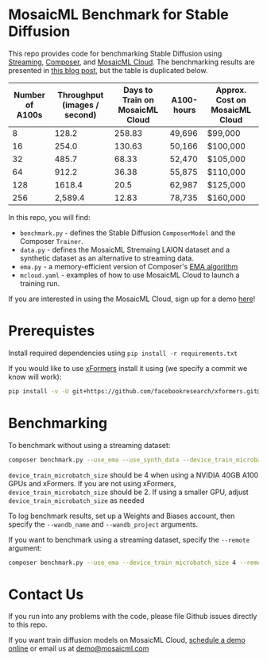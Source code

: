 # MosaicML Benchmark for Stable Diffusion

This repo provides code for benchmarking Stable Diffusion using [Streaming](https://github.com/mosaicml/streaming), [Composer](https://github.com/mosaicml/composer/tree/dev/composer), and [MosaicML Cloud](https://www.mosaicml.com/blog/mosaicml-cloud-demo). The benchmarking results are presented in [this blog post](https://www.mosaicml.com/blog/training-table-diffusion-from-scratch-costs-$160k), but the table is duplicated below.

| Number of A100s | Throughput (images / second)   | Days to Train on MosaicML Cloud | A100-hours | Approx. Cost on MosaicML Cloud |
| --------------- | ------------------------------ | ------------------------------- | ---------- | ------------------------------ |
| 8               | 128.2                          | 258.83                          | 49,696     | $99,000                        |
| 16              | 254.0                          | 130.63                          | 50,166     | $100,000                       |
| 32              | 485.7                          | 68.33                           | 52,470     | $105,000                       |
| 64              | 912.2                          | 36.38                           | 55,875     | $110,000                       |
| 128             | 1618.4                         | 20.5                            | 62,987     | $125,000                       |
| 256             | 2,589.4                        | 12.83                           | 78,735     | $160,000

In this repo, you will find:
- `benchmark.py` - defines the Stable Diffusion `ComposerModel` and the Composer `Trainer`.
- `data.py` - defines the MosaicML Stremaing LAION dataset and a synthetic dataset as an alternative to streaming data.
- `ema.py` - a memory-efficient version of Composer's [EMA algorithm](https://docs.mosaicml.com/en/v0.12.0/method_cards/ema.html)
- `mcloud.yaml` - examples of how to use MosaicML Cloud to launch a training run.

If you are interested in using the MosaicML Cloud, sign up for a demo [here](https://forms.mosaicml.com/demo)!

# Prerequistes

Install required dependencies using `pip install -r requirements.txt`

If you would like to use [xFormers](https://github.com/facebookresearch/xformers) install it using (we specify a commit we know will work):

```bash
pip install -v -U git+https://github.com/facebookresearch/xformers.git@3df785ce54114630155621e2be1c2fa5037efa27#egg=xformers
```

# Benchmarking

To benchmark without using a streaming dataset:

```bash
composer benchmark.py --use_ema --use_synth_data --device_train_microbatch_size 4
```

`device_train_microbatch_size` should be 4 when using a NVIDIA 40GB A100 GPUs and xFormers. If you are not using xFormers, `device_train_microbatch_size` should be 2. If using a smaller GPU, adjust `device_train_microbatch_size` as needed

To log benchmark results, set up a Weights and Biases account, then specify the `--wandb_name` and `--wandb_project` arguments.

If you want to benchmark using a streaming dataset, specify the `--remote` argument:

```bash
composer benchmark.py --use_ema --device_train_microbatch_size 4 --remote s3://my-bucket/laion/mds
```

# Contact Us

If you run into any problems with the code, please file Github issues directly to this repo.

If you want train diffusion models on MosaicML Cloud, [schedule a demo online](https://forms.mosaicml.com/demo) or email us at demo@mosaicml.com